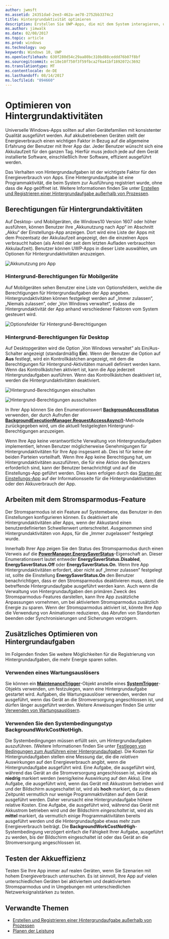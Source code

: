 ```yaml
---
author: jwmsft
ms.assetid: 24351dad-2ee3-462a-ae78-2752bb3374c2
title: Hintergrundaktivität optimieren
description: Erstellen Sie UWP-Apps, die mit dem System interagieren, um Hintergrundaufgaben auf eine den Akku effizient nutzende Weise auszuführen.
ms.author: jimwalk
ms.date: 02/08/2017
ms.topic: article
ms.prod: windows
ms.technology: uwp
keywords: Windows 10, UWP
ms.openlocfilehash: 630f280d54c29aa80bc310bd88ceddd76b07f8bf
ms.sourcegitcommit: ec18e10f750f3f59fbca2f6a41bf1892072c3692
ms.translationtype: MT
ms.contentlocale: de-DE
ms.lasthandoff: 08/14/2017
ms.locfileid: "894660"
---
```

# <a name="optimize-background-activity"></a>Optimieren von Hintergrundaktivitäten

Universelle Windows-Apps sollten auf allen Gerätefamilien mit konsistenter Qualität ausgeführt werden. Auf akkubetriebenen Geräten stellt der Energieverbrauch einen wichtigen Faktor in Bezug auf die allgemeine Erfahrung der Benutzer mit Ihrer App dar. Jeder Benutzer wünscht sich eine Akkulaufzeit für den ganzen Tag. Hierfür muss jedoch jede auf dem Gerät installierte Software, einschließlich Ihrer Software, effizient ausgeführt werden. 

Das Verhalten von Hintergrundaufgaben ist der wichtigste Faktor für den Energieverbrauch von Apps. Eine Hintergrundaufgabe ist eine Programmaktivität, die beim System zur Ausführung registriert wurde, ohne dass die App geöffnet ist. Weitere Informationen finden Sie unter [Erstellen und Registrieren einer Hintergrundaufgabe außerhalb von Prozessen](https://msdn.microsoft.com/windows/uwp/launch-resume/create-and-register-a-background-task).

## <a name="background-activity-permissions"></a>Berechtigungen für Hintergrundaktivitäten

Auf Desktop- und Mobilgeräten, die Windows10 Version 1607 oder höher ausführen, können Benutzer ihre „Akkunutzung nach App“ im Abschnitt „Akku“ der Einstellungs-App anzeigen. Dort wird eine Liste der Apps mit dem Prozentsatz der Akkulaufzeit angezeigt, den die einzelnen Apps verbraucht haben (als Anteil der seit dem letzten Aufladen verbrauchten Akkulaufzeit). Benutzer können UWP-Apps in dieser Liste auswählen, um Optionen für Hintergrundaktivitäten anzuzeigen.

![Akkunutzung pro App](images/battery-usage-by-app.png)

### <a name="background-permissions-on-mobile"></a>Hintergrund-Berechtigungen für Mobilgeräte

Auf Mobilgeräten sehen Benutzer eine Liste von Optionsfeldern, welche die Berechtigungen für Hintergrundaufgaben der App angeben. Hintergrundaktivitäten können festgelegt werden auf „Immer zulassen“, „Niemals zulassen“, oder „Von Windows verwaltet“, sodass die Hintergrundaktivität der App anhand verschiedener Faktoren vom System gesteuert wird. 

![Optionsfelder für Hintergrund-Berechtigungen](images/background-task-permissions.png)

### <a name="background-permissions-on-desktop"></a>Hintergrund-Berechtigungen für Desktop

Auf Desktopgeräten wird die Option „Von Windows verwaltet” als Ein/Aus-Schalter angezeigt (standardmäßig **Ein**). Wenn der Benutzer die Option auf **Aus** festlegt, wird ein Kontrollkästchen angezeigt, mit dem die Berechtigungen für Hintergrund-Aktivitäten manuell definiert werden kann. Wenn das Kontrollkästchen aktiviert ist, kann die App jederzeit Hintergrundaufgaben ausführen. Wenn das Kontrollkästchen deaktiviert ist, werden die Hintergrundaktivitäten deaktiviert.

![Hintergrund-Berechtigungen einschalten](images/background-task-permissions-on.png)

![Hintergrund-Berechtigungen ausschalten](images/background-task-permissions-off.png)

In Ihrer App können Sie den Enumerationswert [**BackgroundAccessStatus**](https://docs.microsoft.com/en-us/uwp/api/windows.applicationmodel.background.backgroundaccessstatus) verwenden, der durch Aufrufen der [**BackgroundExecutionManager.RequestAccessAsync()**](https://msdn.microsoft.com/library/windows/apps/windows.applicationmodel.background.backgroundexecutionmanager.requestaccessasync.aspx)-Methode zurückgegeben wird, um die aktuell festgelegten Hintergrund-Berechtigungen anzuzeigen.

Wenn Ihre App keine verantwortliche Verwaltung von Hintergrundaufgaben implementiert, lehnen Benutzer möglicherweise Genehmigungen für Hintergrundaktivitäten für Ihre App insgesamt ab. Dies ist für keine der beiden Parteien vorteilhaft. Wenn Ihre App keine Berechtigung hat, um Hintergrundaktivitäten auszuführen, die für eine Aktion des Benutzers erforderlich sind, kann der Benutzer benachrichtigt und auf die Einstellungs-App geführt werden. Dies kann erfolgen durch das [Starten der Einstellungs-App](https://docs.microsoft.com/en-us/windows/uwp/launch-resume/launch-settings-app) auf der Informationsseite für die Hintergrundaktivitäten oder den Akkuverbrauch der App.

## <a name="work-with-the-battery-saver-feature"></a>Arbeiten mit dem Stromsparmodus-Feature
Der Stromsparmodus ist ein Feature auf Systemebene, das Benutzer in den Einstellungen konfigurieren können. Es deaktiviert alle Hintergrundaktivitäten aller Apps, wenn der Akkustand einen benutzerdefinierten Schwellenwert unterschreitet. *Ausgenommen* sind Hintergrundaktivitäten von Apps, für die „Immer zugelassen“ festgelegt wurde.

Innerhalb Ihrer App zeigen Sie den Status des Stromsparmodus durch einen Verweis auf die [**PowerManager.EnergySaverStatus**](https://docs.microsoft.com/en-us/uwp/api/windows.system.power.energysaverstatus)-Eigenschaft an. Dieser Enumerationswert lautet entweder **EnergySaverStatus.Disabled**, **EnergySaverStatus.Off** oder **EnergySaverStatus.On**. Wenn Ihre App Hintergrundaktivitäten erfordert, aber nicht auf „Immer zulassen” festgelegt ist, sollte die Einstellung **EnergySaverStatus.On** den Benutzer benachrichtigen, dass er den Stromsparmodus deaktivieren muss, damit die betreffende Hintergrundaufgabe ausgeführt werden kann. Auch wenn die Verwaltung von Hintergrundaufgaben den primären Zweck des Stromsparmodus-Features darstellen, kann Ihre App zusätzliche Anpassungen vornehmen, um bei aktiviertem Stromsparmodus zusätzlich Energie zu sparen.  Wenn der Stromsparmodus aktiviert ist, könnte Ihre App die Verwendung von Animationen reduzieren, das Abrufen von Standorten beenden oder Synchronisierungen und Sicherungen verzögern. 

## <a name="further-optimize-background-tasks"></a>Zusätzliches Optimieren von Hintergrundaufgaben
Im Folgenden finden Sie weitere Möglichkeiten für die Registrierung von Hintergrundaufgaben, die mehr Energie sparen sollen.

### <a name="use-a-maintenance-trigger"></a>Verwenden eines Wartungsauslösers 
Sie können ein [**MaintenanceTrigger**](https://msdn.microsoft.com/library/windows/apps/windows.applicationmodel.background.maintenancetrigger.aspx)-Objekt anstelle eines [**SystemTrigger**](https://msdn.microsoft.com/library/windows/apps/windows.applicationmodel.background.systemtrigger.aspx)-Objekts verwenden, um festzulegen, wann eine Hintergrundaufgabe gestartet wird. Aufgaben, die Wartungsauslöser verwenden, werden nur ausgeführt, wenn das Gerät an die Stromversorgung angeschlossen ist, und dürfen länger ausgeführt werden. Weitere Anweisungen finden Sie unter [Verwenden von Wartungsauslösern](https://msdn.microsoft.com/windows/uwp/launch-resume/use-a-maintenance-trigger).

### <a name="use-the-backgroundworkcostnothigh-system-condition-type"></a>Verwenden Sie den Systembedingungstyp **BackgroundWorkCostNotHigh**.
Die Systembedingungen müssen erfüllt sein, um Hintergrundaufgaben auszuführen. (Weitere Informationen finden Sie unter [Festlegen von Bedingungen zum Ausführen einer Hintergrundaufgabe](https://msdn.microsoft.com/windows/uwp/launch-resume/set-conditions-for-running-a-background-task)). Die Kosten für Hintergrundaufgaben stellen eine Messung dar, die die *relativen* Auswirkungen auf den Energieverbrauch angibt, wenn die Hintergrundaufgabe ausgeführt wird. Eine Aufgabe, die ausgeführt wird, während das Gerät an die Stromversorgung angeschlossen ist, würde als **niedrig** markiert werden (wenig/keine Auswirkung auf den Akku). Eine Aufgabe, die ausgeführt wird, wenn das Gerät mit Akkustrom betrieben wird und der Bildschirm ausgeschaltet ist, wird als **hoch** markiert, da zu diesem Zeitpunkt vermutlich nur wenige Programmaktivitäten auf dem Gerät ausgeführt werden. Daher verursacht eine Hintergrundaufgabe höhere relative Kosten. Eine Aufgabe, die ausgeführt wird, während das Gerät mit Akkustrom betrieben wird und der Bildschirm *eingeschaltet* ist, wird als **mittel** markiert, da vermutlich einige Programmaktivitäten bereits ausgeführt werden und die Hintergrundaufgabe etwas mehr zum Energieverbrauch beiträgt. Die **BackgroundWorkCostNotHigh**-Systembedingung verzögert einfach die Fähigkeit Ihrer Aufgabe, ausgeführt zu werden, bis der Bildschirm eingeschaltet ist oder das Gerät an die Stromversorgung angeschlossen ist.

## <a name="test-battery-efficiency"></a>Testen der Akkueffizienz

Testen Sie Ihre App immer auf realen Geräten, wenn Sie Szenarien mit hohem Energieverbrauch untersuchen. Es ist sinnvoll, Ihre App auf vielen unterschiedlichen Geräten bei aktiviertem und deaktiviertem Stromsparmodus und in Umgebungen mit unterschiedlichen Netzwerksignalstärken zu testen.

## <a name="related-topics"></a>Verwandte Themen

* [Erstellen und Registrieren einer Hintergrundaufgabe außerhalb von Prozessen](https://msdn.microsoft.com/windows/uwp/launch-resume/create-and-register-a-background-task)  
* [Planen der Leistung](https://msdn.microsoft.com/windows/uwp/debug-test-perf/planning-and-measuring-performance)  


